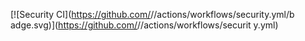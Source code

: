 [![Security 
CI](https://github.com/<OWNER>/<REPO>/actions/workflows/security.yml/b
 adge.svg)](https://github.com/<OWNER>/<REPO>/actions/workflows/securit
 y.yml) 
